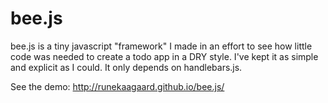 bee.js
======

bee.js is a tiny javascript "framework" I made in an effort to see how little
code was needed to create a todo app in a DRY style. I've kept it as simple and
explicit as I could. It only depends on handlebars.js.

See the demo: http://runekaagaard.github.io/bee.js/